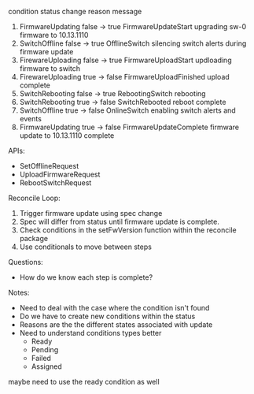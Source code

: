condition status change reason message 
1. FirmwareUpdating false -> true FirmwareUpdateStart upgrading sw-0 firmware to 10.13.1110 
2. SwitchOffline false -> true OfflineSwitch silencing switch alerts during firmware update 
3. FirewareUploading false -> true FirmwareUploadStart updloading firmware to switch 
4. FirewareUploading true -> false FirmwareUploadFinished upload complete 
5. SwitchRebooting false -> true RebootingSwitch rebooting 
6. SwitchRebooting true -> false SwitchRebooted reboot complete 
7. SwitchOffline true -> false OnlineSwitch enabling switch alerts and events 
8. FirmwareUpdating true -> false FirmwareUpdateComplete firmware update to 10.13.1110 complete

APIs:
- SetOfflineRequest
- UploadFirmwareRequest
- RebootSwitchRequest

Reconcile Loop:
1. Trigger firmware update using spec change
2. Spec will differ from status until firmware update is complete. 
3. Check conditions in the setFwVersion function within the reconcile package
4. Use conditionals to move between steps

Questions:
- How do we know each step is complete?

Notes: 
- Need to deal with the case where the condition isn't found
- Do we have to create new conditions within the status
- Reasons are the the different states associated with update
- Need to understand conditions types better
	- Ready
	- Pending
	- Failed
	- Assigned

maybe need to use the ready condition as well
